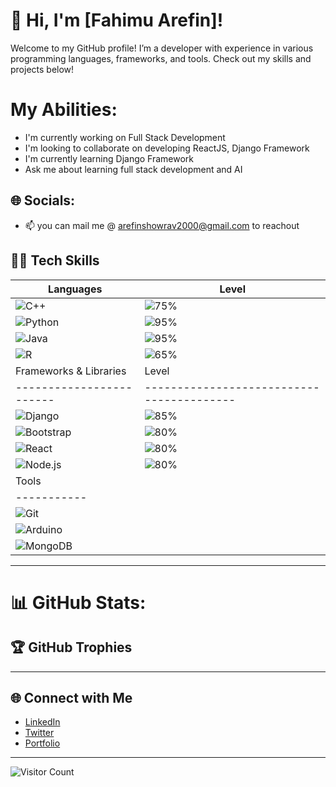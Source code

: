 



# 👋 Hi, I'm [Fahimu Arefin]!
Welcome to my GitHub profile! I’m a developer with experience in various programming languages, frameworks, and tools. Check out my skills and projects below!

#  My Abilities:
* I'm currently working on Full Stack Development
* I'm looking to collaborate on developing ReactJS, Django Framework
* I'm currently learning Django Framework
* Ask me about learning full stack development and AI<br>


## 🌐 Socials:
- 📫 you can mail me @ arefinshowrav2000@gmail.com to reachout


## 👨‍💻 Tech Skills
| Languages   | Level                                   |
|-------------|----------------------------------------|
| ![C++](https://img.shields.io/badge/-C++-00599C?style=flat&logo=c%2B%2B&logoColor=white) | ![75%](https://img.shields.io/badge/Level-80%25-brightgreen) |
| ![Python](https://img.shields.io/badge/-Python-3776AB?style=flat&logo=python&logoColor=white) | ![95%](https://img.shields.io/badge/Level-90%25-brightgreen) |
| ![Java](https://img.shields.io/badge/-Java-007396?style=flat&logo=java&logoColor=white) | ![95%](https://img.shields.io/badge/Level-70%25-yellowgreen) |
| ![R](https://img.shields.io/badge/-R-276DC3?style=flat&logo=r&logoColor=white) | ![65%](https://img.shields.io/badge/Level-65%25-yellow) |
| Frameworks & Libraries | Level                                   |
|------------------------|-----------------------------------------|
| ![Django](https://img.shields.io/badge/-Django-092E20?style=flat&logo=django) | ![85%](https://img.shields.io/badge/Level-85%25-brightgreen) |
| ![Bootstrap](https://img.shields.io/badge/-Bootstrap-7952B3?style=flat&logo=bootstrap) | ![80%](https://img.shields.io/badge/Level-80%25-brightgreen) |
| ![React](https://img.shields.io/badge/-React-61DAFB?style=flat&logo=react&logoColor=black) | ![80%](https://img.shields.io/badge/Level-80%25-brightgreen) |
| ![Node.js](https://img.shields.io/badge/-Node.js-339933?style=flat&logo=node.js&logoColor=white)  | ![80%](https://img.shields.io/badge/Level-80%25-brightgreen) |
| Tools     |
|-----------|
| ![Git](https://img.shields.io/badge/-Git-F05032?style=flat&logo=git&logoColor=white) |
| ![Arduino](https://img.shields.io/badge/-Arduino-00979D?style=flat&logo=arduino&logoColor=white) | 
| ![MongoDB](https://img.shields.io/badge/-MongoDB-47A248?style=flat&logo=mongodb&logoColor=white) |

---


# 📊 GitHub Stats:




## 🏆 GitHub Trophies


---

## 🌐 Connect with Me

- [LinkedIn](https://www.linkedin.com/in/yourusername)
- [Twitter](https://twitter.com/yourusername)
- [Portfolio](https://yourportfolio.com)

---

![Visitor Count](https://komarev.com/ghpvc/?username=yourusername&color=blue)

<!---
Fahimul-06/Fahimul-06 is a ✨ special ✨ repository because its `README.md` (this file) appears on your GitHub profile.
You can click the Preview link to take a look at your changes.
--->

